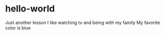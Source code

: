 # hello-world
Just another lesson
I like watching tv and being with my family
My favorite color is blue
